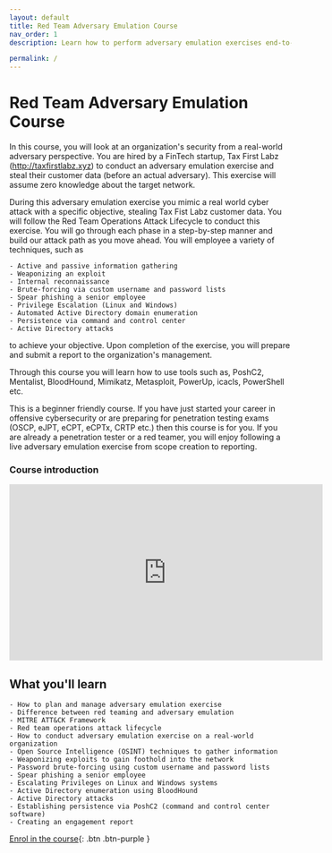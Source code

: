 ```yaml
---
layout: default
title: Red Team Adversary Emulation Course
nav_order: 1
description: Learn how to perform adversary emulation exercises end-to-end. 

permalink: /
---
```

# Red Team Adversary Emulation Course

In this course, you will look at an organization's security from a real-world adversary perspective. You are hired by a FinTech startup, Tax First Labz (http://taxfirstlabz.xyz) to conduct an adversary emulation exercise and steal their customer data (before an actual adversary). This exercise will assume zero knowledge about the target network. 

During this adversary emulation exercise you mimic a real world cyber attack with a specific objective, stealing Tax Fist Labz customer data. You will follow the Red Team Operations Attack Lifecycle to conduct this exercise. You will go through each phase in a step-by-step manner and build our attack path as you move ahead. You will employee a variety of techniques, such as

    - Active and passive information gathering
    - Weaponizing an exploit
    - Internal reconnaissance
    - Brute-forcing via custom username and password lists
    - Spear phishing a senior employee
    - Privilege Escalation (Linux and Windows)
    - Automated Active Directory domain enumeration
    - Persistence via command and control center
    - Active Directory attacks

to achieve your objective. Upon completion of the exercise, you will prepare and submit a report to the organization's management.

Through this course you will learn how to use tools such as, PoshC2, Mentalist, BloodHound, Mimikatz, Metasploit, PowerUp, icacls, PowerShell etc. 

This is a beginner friendly course. If you have just started your career in offensive cybersecurity or are preparing for penetration testing exams (OSCP, eJPT, eCPT, eCPTx, CRTP etc.) then this course is for you. If you are already a penetration tester or a red teamer, you will enjoy following a live adversary emulation exercise from scope creation to reporting. 

### Course introduction 


<iframe width="560" height="315" src="https://www.youtube.com/embed/wAonnM-AkQE" title="YouTube video player" frameborder="0" allow="accelerometer; autoplay; clipboard-write; encrypted-media; gyroscope; picture-in-picture" allowfullscreen></iframe>

## What you'll learn

    - How to plan and manage adversary emulation exercise
    - Difference between red teaming and adversary emulation
    - MITRE ATT&CK Framework
    - Red team operations attack lifecycle
    - How to conduct adversary emulation exercise on a real-world organization
    - Open Source Intelligence (OSINT) techniques to gather information
    - Weaponizing exploits to gain foothold into the network
    - Password brute-forcing using custom username and password lists
    - Spear phishing a senior employee
    - Escalating Privileges on Linux and Windows systems
    - Active Directory enumeration using BloodHound
    - Active Directory attacks
    - Establishing persistence via PoshC2 (command and control center software)
    - Creating an engagement report



[Enrol in the course](https://courses.yaksas.in/p/adversary-emulation-101-mimicking-a-real-world-cyber-attack/?product_id=2250813&coupon_code=YCSCAELAUNCHSALE){: .btn .btn-purple }
